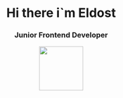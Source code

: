 
<div id="header" align="center">
  <h1> Hi there i`m Eldost </h1>
  <h3> Junior Frontend Developer</h3>
  <img src="https://media.giphy.com/media/M9gbBd9nbDrOTu1Mqx/giphy.gif" width="100"/>
</div>
